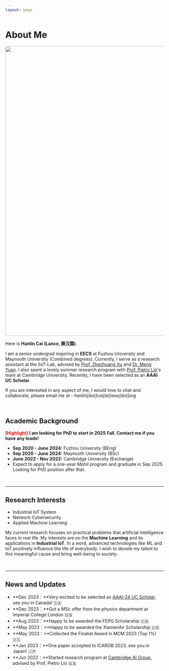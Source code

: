 ```yaml
---
layout: page
---
```


# About Me
<div style="clear:both;">
    <img src="{{ site.url }}/images/lifephoto.jpg" class="floatpic" width="1200" height="920" style="display:block; margin:0 auto;">
</div>

Here is **Hanlin Cai (Lance, 蔡汉霖)**.

I am a senior undergrad majoring in **EECS** at Fuzhou University and Maynooth University (Combined degrees). Currently, I serve as a research assistant at the IIoT-Lab, advised by [Prof. Zhezhuang Xu](https://www.researchgate.net/profile/Zhezhuang-Xu) and [Dr. Meng Yuan](https://www.researchgate.net/profile/Meng-Yuan-4). I also spent a lovely summer research program with [Prof. Pietro Liò](https://www.cl.cam.ac.uk/~pl219/)'s team at Cambridge University. Recently, I have been selected as an **AAAI UC Scholar**.

If you are interested in any aspect of me, I would love to chat and collaborate, please email me at - *hanlin[dot]cai[at]ieee[dot]org*

<br>

## Academic Background

**<font color='red'>[Highlight]</font> I am looking for PhD to start in 2025 Fall. Contact me if you have any leads!**

- **Sep 2020 - June 2024:** Fuzhou University (BEng)
- **Sep 2020 - June 2024:** Maynooth University (BSc)
- **June 2022 - Nov 2022:** Cambridge University (Exchange)
- Expect to apply for a one-year Mphil program and graduate in Sep 2025. Looking for PhD position after that.

<br>

---

## Research Interests

- Industrial IoT System
- Network Cybersecurity
- Applied Machine Learning

My current research focuses on practical problems that artificial intelligence faces in real life. My interests are on the **Machine Learning** and its applications in **Industrial IoT**. In a word, advanced technologies like ML and IoT positively influence the life of everybody.  I wish to devote my talent to this meaningful cause and bring well-being to society.

<br>

---

## News and Updates

- **Dec 2023：**Very excited to be selected as [AAAI-24 UC Scholar](https://aaai-uc.github.io/), see you in Canada! 🇨🇦
- **Dec 2023：**Got a MSc offer from the physics department at Imperial College London 🇬🇧
- **Aug 2023：**Happy to be awarded the FEPG Scholarship 🇨🇳
- **May 2023：**Happy to be awarded the XiamenAir Scholarship 🇨🇳
- **May 2023：**Collected the Finalist Award in MCM 2023 (Top 1%) 🇺🇸
- **Jan 2023：**One paper accepted to ICAROB 2023, see you in Japan! 🇯🇵
- **Jun 2022：**Started research program at [Cambridge AI Group](https://www.cl.cam.ac.uk/research/ai/), advised by Prof. Pietro Liò 🇬🇧

<br>

